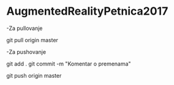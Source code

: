 # AugmentedRealityPetnica2017

-Za pullovanje

git pull origin master


-Za pushovanje 

git add .
git commit -m "Komentar o premenama"

git push origin master

